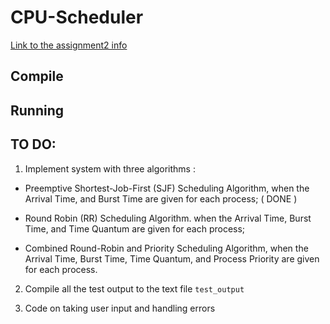 # CPU-Scheduler 

<a href="https://eclass.yorku.ca/mod/resource/view.php?id=1408696">Link to the assignment2 info</a>

## Compile  


## Running 

## TO DO:  

1. Implement system with three algorithms : 

*  Preemptive Shortest-Job-First (SJF) Scheduling Algorithm, when the Arrival Time, and Burst Time are given for each process; ( DONE )

*  Round Robin (RR) Scheduling Algorithm. when the Arrival Time, Burst Time, and Time Quantum are given for each process;

*  Combined Round-Robin and Priority Scheduling Algorithm, when the Arrival Time, Burst Time, Time Quantum, and Process Priority are given for each process.

2. Compile all the test output to the text file ```test_output```

3. Code on taking user input  and handling errors  



